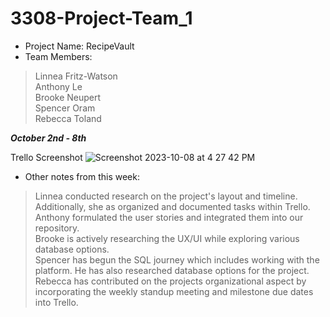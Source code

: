 # 3308-Project-Team_1
- Project Name: RecipeVault
- Team Members: 
> Linnea Fritz-Watson <br>
> Anthony Le <br>
> Brooke Neupert <br>
> Spencer Oram <br>
> Rebecca Toland <br>

***October 2nd - 8th***

Trello Screenshot
![Screenshot 2023-10-08 at 4 27 42 PM](https://github.com/Team1-3308-Fall2023/3308-Project-Team_1/assets/97182468/981866b6-db26-47c5-b068-f4360b8adc82)

- Other notes from this week:
> Linnea conducted research on the project's layout and timeline. Additionally, she as organized and documented tasks within Trello. <br>
> Anthony formulated the user stories and integrated them into our repository. <br>
> Brooke is actively researching the UX/UI while exploring various database options. <br>
> Spencer has begun the SQL journey which includes working with the platform. He has also researched database options for the project.<br>
> Rebecca has contributed on the projects organizational aspect by incorporating the weekly standup meeting and milestone due dates into Trello. <br>
